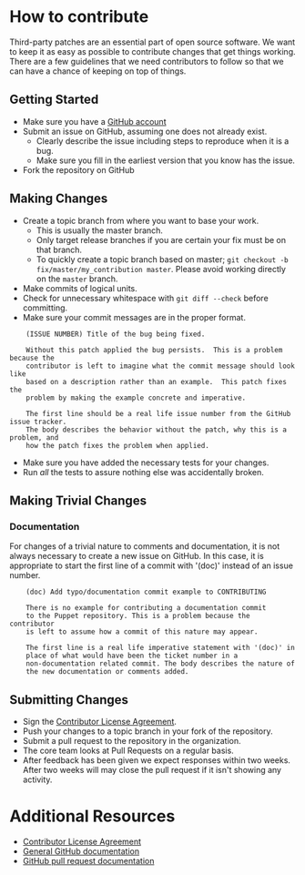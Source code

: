 # How to contribute

Third-party patches are an essential part of open source software. We want
to keep it as easy as possible to contribute changes that get things working.
There are a few guidelines that we need contributors to follow so that we can
have a chance of keeping on top of things.

## Getting Started

* Make sure you have a [GitHub account](https://github.com/signup/free)
* Submit an issue on GitHub, assuming one does not already exist.
  * Clearly describe the issue including steps to reproduce when it is a bug.
  * Make sure you fill in the earliest version that you know has the issue.
* Fork the repository on GitHub

## Making Changes

* Create a topic branch from where you want to base your work.
  * This is usually the master branch.
  * Only target release branches if you are certain your fix must be on that
    branch.
  * To quickly create a topic branch based on master; `git checkout -b
    fix/master/my_contribution master`. Please avoid working directly on the
    `master` branch.
* Make commits of logical units.
* Check for unnecessary whitespace with `git diff --check` before committing.
* Make sure your commit messages are in the proper format.

````
    (ISSUE NUMBER) Title of the bug being fixed.

    Without this patch applied the bug persists.  This is a problem because the
    contributor is left to imagine what the commit message should look like
    based on a description rather than an example.  This patch fixes the
    problem by making the example concrete and imperative.

    The first line should be a real life issue number from the GitHub issue tracker.
    The body describes the behavior without the patch, why this is a problem, and
    how the patch fixes the problem when applied.
````

* Make sure you have added the necessary tests for your changes.
* Run _all_ the tests to assure nothing else was accidentally broken.

## Making Trivial Changes

### Documentation

For changes of a trivial nature to comments and documentation, it is not
always necessary to create a new issue on GitHub. In this case, it is
appropriate to start the first line of a commit with '(doc)' instead of
an issue number.

````
    (doc) Add typo/documentation commit example to CONTRIBUTING

    There is no example for contributing a documentation commit
    to the Puppet repository. This is a problem because the contributor
    is left to assume how a commit of this nature may appear.

    The first line is a real life imperative statement with '(doc)' in
    place of what would have been the ticket number in a
    non-documentation related commit. The body describes the nature of
    the new documentation or comments added.
````

## Submitting Changes

* Sign the [Contributor License Agreement](https://www.clahub.com/).
* Push your changes to a topic branch in your fork of the repository.
* Submit a pull request to the repository in the organization.
* The core team looks at Pull Requests on a regular basis.
* After feedback has been given we expect responses within two weeks. After two
  weeks will may close the pull request if it isn't showing any activity.

# Additional Resources

* [Contributor License Agreement](https://www.clahub.com/)
* [General GitHub documentation](http://help.github.com/)
* [GitHub pull request documentation](http://help.github.com/send-pull-requests/)

